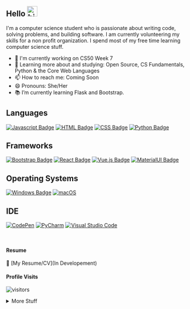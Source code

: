## Hello <img src="https://user-images.githubusercontent.com/1303154/88677602-1635ba80-d120-11ea-84d8-d263ba5fc3c0.gif" width="28px" alt="hi">
I'm a computer science student who is passionate about writing code, solving problems, and building software. I am currently volunteering my skills for a non profit organization. I spend most of my free time learning computer science stuff.

<!-- 📫 Reach out! -->

<!-- - 🔭 I’m currently working on my hackathon project -->
- 🤔 I'm currently working on CS50 Week 7
- 🌱 Learning more about and studying: Open Source, CS Fundamentals, Python & the Core Web Languages
- 📫 How to reach me: Coming Soon
- 😄 Pronouns: She/Her
- 📚 I’m currently learning Flask and Bootstrap.
<!-- - ⚡ Fun fact: I work out and play video games in my free time --->

## Languages
[![Javascript Badge](https://img.shields.io/badge/-Javascript-F0DB4F?style=for-the-badge&labelColor=black&logo=javascript&logoColor=F0DB4F)](#)
[![HTML Badge](https://img.shields.io/badge/HTML5-E34F26?style=for-the-badge&logo=html5&logoColor=white)](#)
[![CSS Badge](https://img.shields.io/badge/CSS3-1572B6?style=for-the-badge&logo=css3&logoColor=white)](#)
[![Python Badge](https://img.shields.io/badge/Python-3776AB?style=for-the-badge&logo=python&logoColor=white)](#)
<!--[![SASS Badge](https://img.shields.io/badge/Sass-CC6699?style=for-the-badge&logo=sass&logoColor=white)](#)-->
<!--[![Express Badge](https://img.shields.io/badge/Express.js-404D59?style=for-the-badge)](#)-->
<!--[![Nodejs Badge](https://img.shields.io/badge/-Nodejs-3C873A?style=for-the-badge&labelColor=black&logo=node.js&logoColor=3C873A)](#)-->
                    
## Frameworks
[![Bootstrap Badge](https://img.shields.io/badge/Bootstrap-%23563D7C.svg?style=for-the-badge&logo=appveyor&logo=bootstrap&logoColor=white)](#)
[![React Badge](https://img.shields.io/badge/-React-61DBFB?style=for-the-badge&labelColor=black&logo=react&logoColor=61DBFB)](#) 
[![Vue.js Badge](https://img.shields.io/badge/Vue.js-35495E?style=for-the-badge&logo=vue.js&logoColor=4FC08D)](#)
[![MaterialUI Badge](https://img.shields.io/badge/MaterialUI-%23563D7C.svg?style=for-the-badge&logo=appveyor&logo=materialui&logoColor=white)](#)

## Operating Systems
[![Windows Badge](https://img.shields.io/badge/Windows-0078D6?style=for-the-badge&logo=windows&logoColor=white)](#)
[![macOS](https://img.shields.io/badge/mac%20os-000000?style=for-the-badge&logo=macos&logoColor=F0F0F0)](#)
<!--[![Ubuntu Badge](https://img.shields.io/badge/Ubuntu-E95420?style=for-the-badge&logo=ubuntu&logoColor=white)](#)-->
<!--[![Netlify Badge](https://img.shields.io/badge/Netlify-00C7B7?style=for-the-badge&logo=netlify&logoColor=white)](#)-->

## IDE
[![CodePen](https://img.shields.io/badge/CodePen-white?style=for-the-badge&logo=codepen&logoColor=black)](#)
[![PyCharm](https://img.shields.io/badge/pycharm-143?style=for-the-badge&logo=pycharm&logoColor=black&color=black&labelColor=green)](#)
[![Visual Studio Code](https://img.shields.io/badge/Visual%20Studio%20Code-0078d7.svg?style=for-the-badge&logo=visual-studio-code&logoColor=white)](#)

<br />

#### Resume
:paperclip: [My Resume/CV](In Developement)

#### Profile Visits 

![visitors](https://visitor-badge.glitch.me/badge?page_id=eldev634.eldev634)

<details>
<summary>
  More Stuff 
</summary>

<br />

#### About
<!--I am passionate about creating user friendly designs and solving problems creatively. Being organized and detail oriented.-->
I am a US based Computer Science student and passionate about writing code. My first programming language was MySQL which I learned after take a Databases class in college. After I taught myself using online resources along with massive open online courses. I am passionate creating sustaniable resuable solutions and mainly code using HTML, CSS, JavaScript and React.

  
<!--#### Coding Stats

HTML        ████████████████████░░░░░   82.29% <br/>
CSS         ███████████████░░░░░░░░░░   72.61% <br/>
JavaScript  ████████████░░░░░░░░░░░░░   67.63% <br/>
React       █████████░░░░░░░░░░░░░░░░   21.25% <br/>
Other       ████░░░░░░░░░░░░░░░░░░░░░   10.19% -->
  

#### Most Used Languages
![language](https://github-readme-stats.vercel.app/api/top-langs/?username=el634dev&theme=blue-green)

#### Github Stats

![el634dev github stats](https://github-readme-stats.vercel.app/api?username=el634dev&count_private=true&theme=tokyonight&hide=contribs,prs)
</details>
